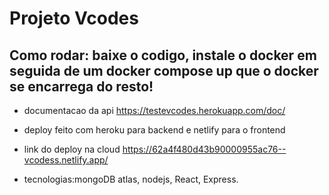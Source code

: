 # Projeto Vcodes

## Como rodar: baixe o codigo, instale o docker em seguida de um docker compose up que o docker se encarrega do resto!

* documentacao da api https://testevcodes.herokuapp.com/doc/

* deploy feito com heroku para backend e netlify para o frontend 

* link do deploy na cloud https://62a4f480d43b90000955ac76--vcodess.netlify.app/

* tecnologias:mongoDB atlas, nodejs, React, Express.
